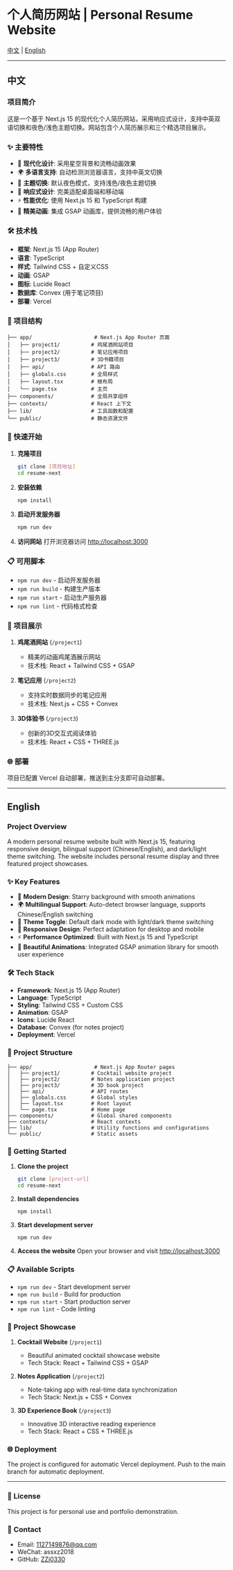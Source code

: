 # 个人简历网站 | Personal Resume Website

[中文](#中文) | [English](#english)

---

## 中文

### 项目简介

这是一个基于 Next.js 15 的现代化个人简历网站，采用响应式设计，支持中英双语切换和夜色/浅色主题切换。网站包含个人简历展示和三个精选项目展示。

### ✨ 主要特性

- 🌟 **现代化设计**: 采用星空背景和流畅动画效果
- 🌍 **多语言支持**: 自动检测浏览器语言，支持中英文切换
- 🌙 **主题切换**: 默认夜色模式，支持浅色/夜色主题切换
- 📱 **响应式设计**: 完美适配桌面端和移动端
- ⚡ **性能优化**: 使用 Next.js 15 和 TypeScript 构建
- 🎨 **精美动画**: 集成 GSAP 动画库，提供流畅的用户体验

### 🛠️ 技术栈

- **框架**: Next.js 15 (App Router)
- **语言**: TypeScript
- **样式**: Tailwind CSS + 自定义CSS
- **动画**: GSAP
- **图标**: Lucide React
- **数据库**: Convex (用于笔记项目)
- **部署**: Vercel

### 📁 项目结构

```
├── app/                    # Next.js App Router 页面
│   ├── project1/          # 鸡尾酒网站项目
│   ├── project2/          # 笔记应用项目
│   ├── project3/          # 3D书籍项目
│   ├── api/               # API 路由
│   ├── globals.css        # 全局样式
│   ├── layout.tsx         # 根布局
│   └── page.tsx           # 主页
├── components/            # 全局共享组件
├── contexts/              # React 上下文
├── lib/                   # 工具函数和配置
└── public/                # 静态资源文件
```

### 🚀 快速开始

1. **克隆项目**
   ```bash
   git clone [项目地址]
   cd resume-next
   ```

2. **安装依赖**
   ```bash
   npm install
   ```

3. **启动开发服务器**
   ```bash
   npm run dev
   ```

4. **访问网站**
   打开浏览器访问 [http://localhost:3000](http://localhost:3000)

### 📋 可用脚本

- `npm run dev` - 启动开发服务器
- `npm run build` - 构建生产版本
- `npm run start` - 启动生产服务器
- `npm run lint` - 代码格式检查

### 🎯 项目展示

1. **鸡尾酒网站** (`/project1`)
   - 精美的动画鸡尾酒展示网站
   - 技术栈: React + Tailwind CSS + GSAP

2. **笔记应用** (`/project2`)
   - 支持实时数据同步的笔记应用
   - 技术栈: Next.js + CSS + Convex

3. **3D体验书** (`/project3`)
   - 创新的3D交互式阅读体验
   - 技术栈: React + CSS + THREE.js

### 🌐 部署

项目已配置 Vercel 自动部署，推送到主分支即可自动部署。

---

## English

### Project Overview

A modern personal resume website built with Next.js 15, featuring responsive design, bilingual support (Chinese/English), and dark/light theme switching. The website includes personal resume display and three featured project showcases.

### ✨ Key Features

- 🌟 **Modern Design**: Starry background with smooth animations
- 🌍 **Multilingual Support**: Auto-detect browser language, supports Chinese/English switching
- 🌙 **Theme Toggle**: Default dark mode with light/dark theme switching
- 📱 **Responsive Design**: Perfect adaptation for desktop and mobile
- ⚡ **Performance Optimized**: Built with Next.js 15 and TypeScript
- 🎨 **Beautiful Animations**: Integrated GSAP animation library for smooth user experience

### 🛠️ Tech Stack

- **Framework**: Next.js 15 (App Router)
- **Language**: TypeScript
- **Styling**: Tailwind CSS + Custom CSS
- **Animation**: GSAP
- **Icons**: Lucide React
- **Database**: Convex (for notes project)
- **Deployment**: Vercel

### 📁 Project Structure

```
├── app/                    # Next.js App Router pages
│   ├── project1/          # Cocktail website project
│   ├── project2/          # Notes application project
│   ├── project3/          # 3D book project
│   ├── api/               # API routes
│   ├── globals.css        # Global styles
│   ├── layout.tsx         # Root layout
│   └── page.tsx           # Home page
├── components/            # Global shared components
├── contexts/              # React contexts
├── lib/                   # Utility functions and configurations
└── public/                # Static assets
```

### 🚀 Getting Started

1. **Clone the project**
   ```bash
   git clone [project-url]
   cd resume-next
   ```

2. **Install dependencies**
   ```bash
   npm install
   ```

3. **Start development server**
   ```bash
   npm run dev
   ```

4. **Access the website**
   Open your browser and visit [http://localhost:3000](http://localhost:3000)

### 📋 Available Scripts

- `npm run dev` - Start development server
- `npm run build` - Build for production
- `npm run start` - Start production server
- `npm run lint` - Code linting

### 🎯 Project Showcase

1. **Cocktail Website** (`/project1`)
   - Beautiful animated cocktail showcase website
   - Tech Stack: React + Tailwind CSS + GSAP

2. **Notes Application** (`/project2`)
   - Note-taking app with real-time data synchronization
   - Tech Stack: Next.js + CSS + Convex

3. **3D Experience Book** (`/project3`)
   - Innovative 3D interactive reading experience
   - Tech Stack: React + CSS + THREE.js

### 🌐 Deployment

The project is configured for automatic Vercel deployment. Push to the main branch for automatic deployment.

---

### 📄 License

This project is for personal use and portfolio demonstration.

### 📧 Contact

- Email: 1127149876@qq.com
- WeChat: assxz2018
- GitHub: [ZZi0330](https://github.com/ZZi0330)